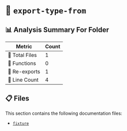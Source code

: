 # 📁 `export-type-from`

## 📊 Analysis Summary For Folder

| Metric | Count |
|--------|-------|
| 📁 Total Files | 1 |
| 🔧 Functions | 0 |
| 🔄 Re-exports | 1 |
| 🔢 Line Count | 4 |


## 📋 Files

This section contains the following documentation files:

- [`fixture`](./fixture.md)